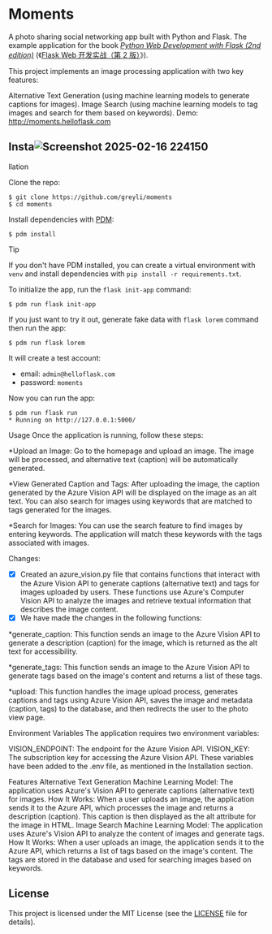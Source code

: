 # Moments

A photo sharing social networking app built with Python and Flask. The example application for the book *[Python Web Development with Flask (2nd edition)](https://helloflask.com/en/book/4)* (《[Flask Web 开发实战（第 2 版）](https://helloflask.com/book/4)》).

This project implements an image processing application with two key features:

Alternative Text Generation (using machine learning models to generate captions for images).
Image Search (using machine learning models to tag images and search for them based on keywords).
Demo: http://moments.helloflask.com



## Insta![Screenshot 2025-02-16 224150](https://github.com/user-attachments/assets/305f6025-05a5-446e-b225-7df70dda11a8)
llation

Clone the repo:

```
$ git clone https://github.com/greyli/moments
$ cd moments
```

Install dependencies with [PDM](https://pdm.fming.dev):

```
$ pdm install
```

> [!TIP]
> If you don't have PDM installed, you can create a virtual environment with `venv` and install dependencies with `pip install -r requirements.txt`.

To initialize the app, run the `flask init-app` command:

```
$ pdm run flask init-app
```

If you just want to try it out, generate fake data with `flask lorem` command then run the app:

```
$ pdm run flask lorem
```

It will create a test account:

* email: `admin@helloflask.com`
* password: `moments`

Now you can run the app:

```
$ pdm run flask run
* Running on http://127.0.0.1:5000/
```
Usage
Once the application is running, follow these steps:

*Upload an Image:
Go to the homepage and upload an image. The image will be processed, and alternative text (caption) will be automatically generated.

*View Generated Caption and Tags:
After uploading the image, the caption generated by the Azure Vision API will be displayed on the image as an alt text. You can also search for images using keywords that are matched to tags generated for the images.

*Search for Images:
You can use the search feature to find images by entering keywords. The application will match these keywords with the tags associated with images.

Changes:
-[x] Created an azure_vision.py file that contains functions that interact with the Azure Vision API to generate captions (alternative text) and tags for images uploaded by users. These functions use Azure's Computer Vision API to analyze the images and retrieve textual information that describes the image content.
-[x] We have made the changes in the following functions:

*generate_caption: This function sends an image to the Azure Vision API to generate a description (caption) for the image, which is returned as the alt text for accessibility.

*generate_tags: This function sends an image to the Azure Vision API to generate tags based on the image's content and returns a list of these tags.

*upload: This function handles the image upload process, generates captions and tags using Azure Vision API, saves the image and metadata (caption, tags) to the database, and then redirects the user to the photo view page.

Environment Variables
The application requires two environment variables:

VISION_ENDPOINT: The endpoint for the Azure Vision API.
VISION_KEY: The subscription key for accessing the Azure Vision API.
These variables have been added to the .env file, as mentioned in the Installation section.

Features
Alternative Text Generation
Machine Learning Model: The application uses Azure's Vision API to generate captions (alternative text) for images.
How It Works: When a user uploads an image, the application sends it to the Azure API, which processes the image and returns a description (caption). This caption is then displayed as the alt attribute for the image in HTML.
Image Search
Machine Learning Model: The application uses Azure's Vision API to analyze the content of images and generate tags.
How It Works: When a user uploads an image, the application sends it to the Azure API, which returns a list of tags based on the image's content. The tags are stored in the database and used for searching images based on keywords.
## License

This project is licensed under the MIT License (see the
[LICENSE](LICENSE) file for details).
